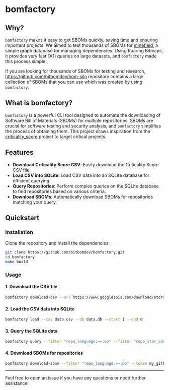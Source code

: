 # bomfactory

## Why?

`bomfactory` makes it easy to get SBOMs quickly, saving time and ensuring important projects. We aimed to test thousands of SBOMs for [minefield](https://github.com/bitbomdev/minefield), a simple graph database for managing dependencies. Using Roaring Bitmaps, it provides very fast O(1) queries on large datasets, and `bomfactory` made this process simple.

If you are looking for thousands of SBOMs for testing and research, https://github.com/bitbomdev/bom-silo repository contains a large collection of SBOMs that you can use which was created by using `bomfactory`.

## What is bomfactory?

`bomfactory` is a powerful CLI tool designed to automate the downloading of Software Bill of Materials (SBOMs) for multiple repositories. SBOMs are crucial for software testing and security analysis, and `bomfactory` simplifies the process of obtaining them. This project draws inspiration from the [criticality_score](https://github.com/ossf/criticality_score) project to target critical projects. 

## Features

- **Download Criticality Score CSV**: Easily download the Criticality Score CSV file.
- **Load CSV into SQLite**: Load CSV data into an SQLite database for efficient querying.
- **Query Repositories**: Perform complex queries on the SQLite database to find repositories based on various criteria.
- **Download SBOMs**: Automatically download SBOMs for repositories matching your query.


## Quickstart

### Installation

Clone the repository and install the dependencies:

```sh
git clone https://github.com/bitbomdev/bomfactory.git
cd bomfactory
make build
```

### Usage

#### 1. Download the CSV file

```sh
bomfactory download-csv --url https://www.googleapis.com/download/storage/v1/b/ossf-criticality-score/o/2024.07.05%2F143335%2Fall.csv?generation=1721362287412491&alt=media --output data.csv
```

#### 2. Load the CSV data into SQLite

```sh
bomfactory load --csv data.csv --db data.db --start 1 --end 0
```

#### 3. Query the SQLite data

```sh
bomfactory query --filter "repo_language:==:Go" --filter "repo_star_count:>:100" --db data.db
```

#### 4. Download SBOMs for repositories

```sh
bomfactory download-sbom --filter "repo_language:==:Go" --token my_github_token --dir sbom_files --db data.db
```


---

Feel free to open an issue if you have any questions or need further assistance!